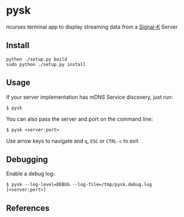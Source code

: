 # pysk

ncurses terminal app to display streaming data from a [Signal-K][1] Server

## Install

    python ./setup.py build
    sudo python ./setup.py install

## Usage

If your server implementation has mDNS Service discovery, just run:

    $ pysk

You can also pass the server and port on the command line:

    $ pysk <server:port>

Use arrow keys to navigate and `q`, `ESC` or `CTRL-c` to exit

## Debugging

Enable a debug log:

    $ pysk --log-level=DEBUG --log-file=/tmp/pysk.debug.log [<server:port>]

## References

[1]: http://signalk.org
[r-1]: https://github.com/ph1l/python-signalk-client

